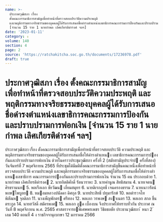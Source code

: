 ```yaml
---
name: >-
  ประกาศวุฒิสภา เรื่อง
  ตั้งคณะกรรมาธิการสามัญเพื่อทำหน้าที่ตรวจสอบประวัติความประพฤติ
  และพฤติกรรมทางจริยธรรมของบุคคลผู้ได้รับการเสนอชื่อดำรงตำแหน่งเลขาธิการคณะกรรมการป้องกันและปราบปรามการฟอกเงิน
  [จำนวน 15 ราย 1 นายกำพล เลิศเกียรติดำรงค์ ฯลฯ]
date: '2023-01-11'
category: ง
volume: 140
section: 4
page: 2
source: 'https://ratchakitcha.soc.go.th/documents/17236978.pdf'
draft: true
---
```


# ประกาศวุฒิสภา เรื่อง ตั้งคณะกรรมาธิการสามัญเพื่อทำหน้าที่ตรวจสอบประวัติความประพฤติ และพฤติกรรมทางจริยธรรมของบุคคลผู้ได้รับการเสนอชื่อดำรงตำแหน่งเลขาธิการคณะกรรมการป้องกันและปราบปรามการฟอกเงิน [จำนวน 15 ราย 1 นายกำพล เลิศเกียรติดำรงค์ ฯลฯ]

ประกาศวุฒิสภา เรื่อง ตั้งคณะกรรมาธิการสามัญเพื่อทําหน้าที่ตรวจสอบประวัติ ความประพฤติ และพฤติกรรมทางจริยธรรมของบุคคลผู้ได้รับการเสนอชื่อให้ดํารงตําแหนง เลขาธิการคณะกรรมการปองกันและปราบปรามการฟอกเงิน ด้วยในคราวประชุมวุฒิสภา ครั้งที่ 2 (สมัยสามัญประจําป ครั้งที่สอง) วันจันทร์ที่ 7 พฤศจิกายน 2565 ที่ประชุมได้มีมติตั้งคณะกรรมาธิการสามัญขึ้นคณะหนึ่งเพื่อทําหน้าที่ตรวจสอบประวัติ ความประพฤติ และพฤติกรรมทางจริยธรรมของบุคคลผู้ได้รับการเสนอชื่อให้ดํารงตําแหนงเลขาธิการ คณะกรรมการปองกันและปราบปรามการฟอกเงิน จํานวน 15 คน ประกอบด้วย 1. นายกําพล เลิศเกียรติดํารงค 2. นายกิตติศักดิ์ รัตนวราหะ 3. นายคํานูณ สิทธิสมาน 4. นายเจตน ศิรธรานนท 5. พลเรือเอก ชัยวัฒน เอี่ยมสมุทร 6. นายดิเรกฤทธิ์ เจนครองธรรม 7. นายเนาวรัตน์ พงษไพบูลย 8. หมอมหลวงปนัดดา ดิศกุล 9. นายประสิทธิ์ ปทุมารักษ์ 10. พลตํารวจโท พิสัณห จุลดิลก 11. นางเพ็ญพักตร ศรีทอง 12. พลเอก วรพงษ สงาเนตร 13. พลเอก สกล ชื่นตระกูล 14. นายสวัสดิ์ สมัครพงศ 15. พลเอก อูด เบื้องบน จึงประกาศให้ทราบทั่วกัน ประกาศ ณ วันที่ 8 พฤศจิกายน พ.ศ. 2565 ศาสตราจารยพิเศษพรเพชร วิชิตชลชัย ประธานวุฒิสภา ้ หนา 2 ่ เลม 140 ตอนที่ 4 ง ราชกิจจานุเบกษา 12 มกราคม 2566
